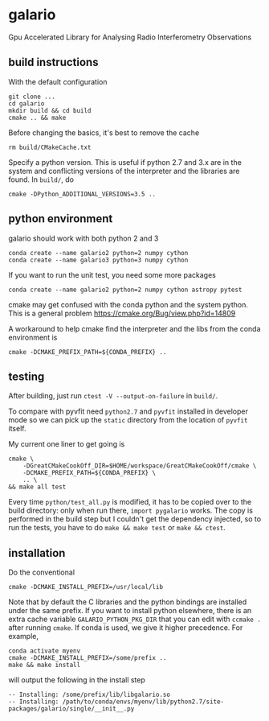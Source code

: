 galario
=======
Gpu Accelerated Library for Analysing Radio Interferometry Observations

build instructions
------------------

With the default configuration

    git clone ...
    cd galario
    mkdir build && cd build
    cmake .. && make

Before changing the basics, it's best to remove the cache

    rm build/CMakeCache.txt

Specify a python version. This is useful if python 2.7 and 3.x are in
the system and conflicting versions of the interpreter and the
libraries are found. In `build/`, do

    cmake -DPython_ADDITIONAL_VERSIONS=3.5 ..

python environment
------------------

galario should work with both python 2 and 3

    conda create --name galario2 python=2 numpy cython
    conda create --name galario3 python=3 numpy cython

If you want to run the unit test, you need some more packages

    conda create --name galario2 python=2 numpy cython astropy pytest

cmake may get confused with the conda python and the system
python. This is a general problem
https://cmake.org/Bug/view.php?id=14809

A workaround to help cmake find the interpreter and the libs from the
conda environment is

    cmake -DCMAKE_PREFIX_PATH=${CONDA_PREFIX} ..

testing
-------

After building, just run `ctest -V --output-on-failure` in `build/`.

To compare with pyvfit need `python2.7` and `pyvfit` installed in
developer mode so we can pick up the `static` directory from the
location of `pyvfit` itself.

My current one liner to get going is

    cmake \
        -DGreatCMakeCookOff_DIR=$HOME/workspace/GreatCMakeCookOff/cmake \
        -DCMAKE_PREFIX_PATH=${CONDA_PREFIX} \
        .. \
    && make all test

Every time `python/test_all.py` is modified, it has to be copied over
to the build directory: only when run there, `import pygalario`
works. The copy is performed in the build step but I couldn't get the
dependency injected, so to run the tests, you have to do `make && make
test` or `make && ctest`.

installation
------------

Do the conventional

    cmake -DCMAKE_INSTALL_PREFIX=/usr/local/lib

Note that by default the C libraries and the python bindings are
installed under the same prefix. If you want to install python
elsewhere, there is an extra cache variable `GALARIO_PYTHON_PKG_DIR`
that you can edit with `ccmake .` after running `cmake`. If conda is
used, we give it higher precedence. For example,

    conda activate myenv
    cmake -DCMAKE_INSTALL_PREFIX=/some/prefix ..
    make && make install

will output the following in the install step

    -- Installing: /some/prefix/lib/libgalario.so
    -- Installing: /path/to/conda/envs/myenv/lib/python2.7/site-packages/galario/single/__init__.py

